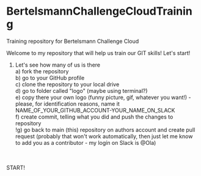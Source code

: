 # BertelsmannChallengeCloudTraining
Training repository for Bertelsmann Challenge Cloud

Welcome to my repository that will help us train our GIT skills!
Let's start!


1. Let's see how many of us is there
<br>a) fork the repository
<br>b) go to your GitHub profile
<br>c) clone the repository to your local drive
<br>d) go to folder called "logo" (maybe using terminal?)
<br>e) copy there your own logo (funny picture, gif, whatever you want!) - please, for identification reasons, name it NAME_OF_YOUR_GITHUB_ACCOUNT-YOUR_NAME_ON_SLACK
<br>f) create commit, telling what you did and push the changes to repository
<br>!g) go back to main (this) repository on authors account and create pull request (probably that won't work automatically, then just let me know to add you as a contributor - my logín on Slack is @Ola)

<br><br>START!
